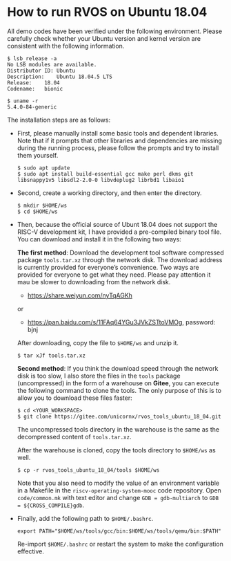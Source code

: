 # How to run RVOS on Ubuntu 18.04

All demo codes have been verified under the following environment. Please carefully check whether your Ubuntu version and kernel version are consistent with the following information.

```
$ lsb_release -a
No LSB modules are available.
Distributor ID:	Ubuntu
Description:	Ubuntu 18.04.5 LTS
Release:	18.04
Codename:	bionic

$ uname -r
5.4.0-84-generic

```

The installation steps are as follows:

- First, please manually install some basic tools and dependent libraries. Note that if it prompts that other libraries and dependencies are missing during the running process, please follow the prompts and try to install them yourself.

  ```
  $ sudo apt update
  $ sudo apt install build-essential gcc make perl dkms git libsnappy1v5 libsdl2-2.0-0 libvdeplug2 librbd1 libaio1
  ```

- Second, create a working directory, and then enter the directory.

  ```
  $ mkdir $HOME/ws
  $ cd $HOME/ws
  ```

- Then, because the official source of Ubunt 18.04 does not support the RISC-V development kit, I have provided a pre-compiled binary tool file. You can download and install it in the following two ways:


  **The first method**: Download the development tool software compressed package `tools.tar.xz` through the network disk. The download address is currently provided for everyone’s convenience. Two ways are provided for everyone to get what they need. Please pay attention it mau be slower to downloading from the network disk.

  - <https://share.weiyun.com/nyTqAGKh>

  or

  - <https://pan.baidu.com/s/11FAq64YGu3JVkZSTtoVMOg>, password: bjnj

  After downloading, copy the file to `$HOME/ws` and unzip it.

  ```
  $ tar xJf tools.tar.xz
  ```

  **Second method**: If you think the download speed through the network disk is too slow, I also store the files in the `tools` package (uncompressed) in the form of a warehouse on **Gitee**, you can execute the following command to clone the tools. The only purpose of this is to allow you to download these files faster:

  ```
  $ cd <YOUR_WORKSPACE>
  $ git clone https://gitee.com/unicornx/rvos_tools_ubuntu_18_04.git
  ```

  The uncompressed tools directory in the warehouse is the same as the decompressed content of `tools.tar.xz`.

  After the warehouse is cloned, copy the tools directory to `$HOME/ws` as well.

  ```
  $ cp -r rvos_tools_ubuntu_18_04/tools $HOME/ws
  ```

  Note that you also need to modify the value of an environment variable in a Makefile in the `riscv-operating-system-mooc` code repository. Open `code/common.mk`  with text editor and change `GDB = gdb-multiarch` to `GDB = ${CROSS_COMPILE}gdb`.

- Finally, add the following path to `$HOME/.bashrc`.

  ```
  export PATH="$HOME/ws/tools/gcc/bin:$HOME/ws/tools/qemu/bin:$PATH"
  ```

  Re-import `$HOME/.bashrc` or restart the system to make the configuration effective.
